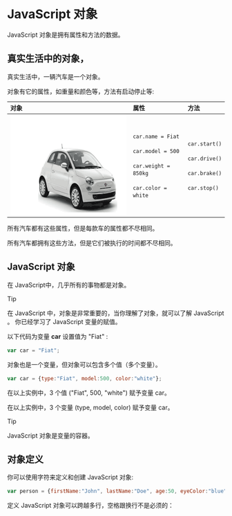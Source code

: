 # JavaScript 对象

JavaScript 对象是拥有属性和方法的数据。

## 真实生活中的对象，

真实生活中，一辆汽车是一个对象。

对象有它的属性，如重量和颜色等，方法有启动停止等:

| 对象  | 属性  | 方法  |
| :------------ | :------------ | :------------ |
| <img src="img/objectExplained.gif" style="width:368px;height:230px">  | `car.name = Fiat` <br><br> `car.model = 500` <br><br> `car.weight = 850kg` <br><br> `car.color = white`  |`car.start()` <br><br> `car.drive()` <br><br> `car.brake()` <br><br> `car.stop()`  |

所有汽车都有这些属性，但是每款车的属性都不尽相同。

所有汽车都拥有这些方法，但是它们被执行的时间都不尽相同。

## JavaScript 对象

在 JavaScript中，几乎所有的事物都是对象。

> [!TIP]
> 在 JavaScript 中，对象是非常重要的，当你理解了对象，就可以了解 JavaScript 。
你已经学习了 JavaScript 变量的赋值。

以下代码为变量 **car** 设置值为 "Fiat" :

```javascript
var car = "Fiat";
```

对象也是一个变量，但对象可以包含多个值（多个变量）。

```javascript
var car = {type:"Fiat", model:500, color:"white"};
```

在以上实例中，3 个值 ("Fiat", 500, "white") 赋予变量 car。

在以上实例中，3 个变量 (type, model, color) 赋予变量 car。

> [!TIP]
> JavaScript 对象是变量的容器。

## 对象定义

你可以使用字符来定义和创建 JavaScript 对象:

<!--sec data-title="实例" data-filename="js_object_create_1" ces-->
```javascript
var person = {firstName:"John", lastName:"Doe", age:50, eyeColor:"blue"};
```
<!--endsec-->

定义 JavaScript 对象可以跨越多行，空格跟换行不是必须的：
